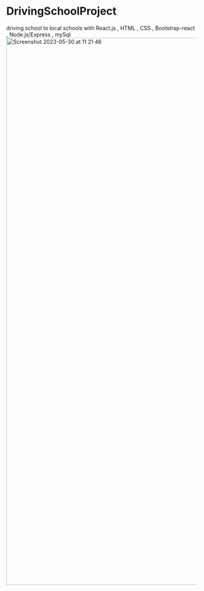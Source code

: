 # DrivingSchoolProject
 driving school to local schools with React.js , HTML , CSS , Bootstrap-react , Node.js/Express , mySql
<img width="1440" alt="Screenshot 2023-05-30 at 11 21 46" src="https://github.com/HashemGhanim/DrivingSchoolProject/assets/72875896/d3dbd35c-aafc-4699-8a02-ecf1baa9b061">
